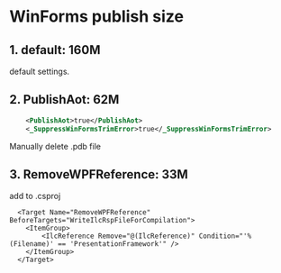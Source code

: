 # WinForms publish size



## 1. default: 160M
default settings.

## 2. PublishAot: 62M

```xml
	<PublishAot>true</PublishAot>
	<_SuppressWinFormsTrimError>true</_SuppressWinFormsTrimError>
```
Manually delete .pdb file

## 3. RemoveWPFReference: 33M

add to .csproj
```csproj
  <Target Name="RemoveWPFReference" BeforeTargets="WriteIlcRspFileForCompilation">
  	<ItemGroup>
  		<IlcReference Remove="@(IlcReference)" Condition="'%(Filename)' == 'PresentationFramework'" />
  	</ItemGroup>
  </Target>
```  